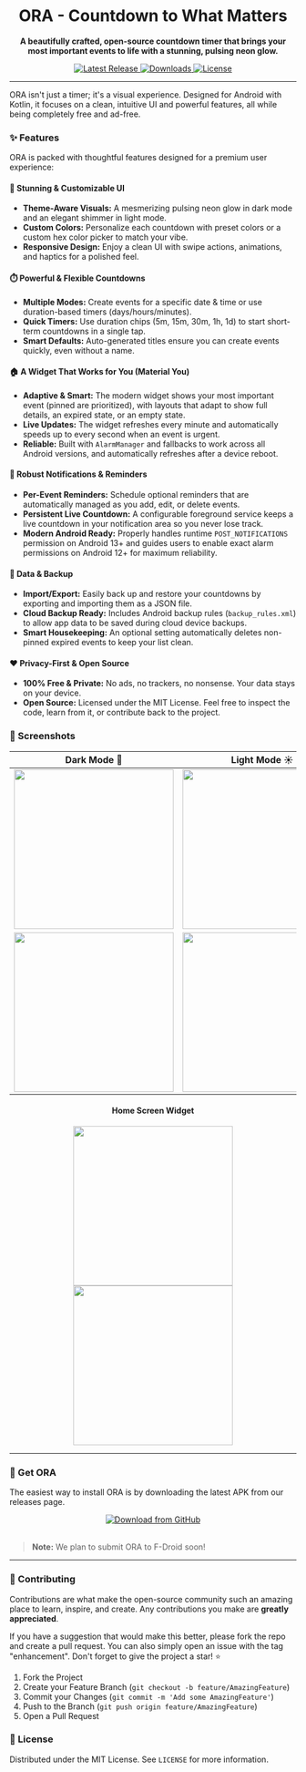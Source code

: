 <div align="center">

# ORA - Countdown to What Matters

**A beautifully crafted, open-source countdown timer that brings your most important events to life with a stunning, pulsing neon glow.**

<p>
  <a href="https://github.com/Yass5002/Ora/releases/latest">
    <img src="https://img.shields.io/github/v/release/Yass5002/Ora?style=for-the-badge&logo=github&label=Latest%20Release&color=A435F0" alt="Latest Release"/>
  </a>
  <a href="https://github.com/Yass5002/Ora/releases">
    <img src="https://img.shields.io/github/downloads/Yass5002/Ora/total?style=for-the-badge&logo=github&label=Downloads&color=3DDC84" alt="Downloads"/>
  </a>
  <a href="https://github.com/Yass5002/Ora/blob/main/LICENSE">
    <img src="https://img.shields.io/github/license/Yass5002/Ora?style=for-the-badge&label=License&color=1572B6" alt="License"/>
  </a>
</p>

</div>

---

ORA isn't just a timer; it's a visual experience. Designed for Android with Kotlin, it focuses on a clean, intuitive UI and powerful features, all while being completely free and ad-free.

### ✨ Features

ORA is packed with thoughtful features designed for a premium user experience:

#### **🎨 Stunning & Customizable UI**
- **Theme-Aware Visuals:** A mesmerizing pulsing neon glow in dark mode and an elegant shimmer in light mode.
- **Custom Colors:** Personalize each countdown with preset colors or a custom hex color picker to match your vibe.
- **Responsive Design:** Enjoy a clean UI with swipe actions, animations, and haptics for a polished feel.

#### **⏱️ Powerful & Flexible Countdowns**
- **Multiple Modes:** Create events for a specific date & time or use duration-based timers (days/hours/minutes).
- **Quick Timers:** Use duration chips (5m, 15m, 30m, 1h, 1d) to start short-term countdowns in a single tap.
- **Smart Defaults:** Auto-generated titles ensure you can create events quickly, even without a name.

#### **🏠 A Widget That Works for You (Material You)**
- **Adaptive & Smart:** The modern widget shows your most important event (pinned are prioritized), with layouts that adapt to show full details, an expired state, or an empty state.
- **Live Updates:** The widget refreshes every minute and automatically speeds up to every second when an event is urgent.
- **Reliable:** Built with `AlarmManager` and fallbacks to work across all Android versions, and automatically refreshes after a device reboot.

#### **🔔 Robust Notifications & Reminders**
- **Per-Event Reminders:** Schedule optional reminders that are automatically managed as you add, edit, or delete events.
- **Persistent Live Countdown:** A configurable foreground service keeps a live countdown in your notification area so you never lose track.
- **Modern Android Ready:** Properly handles runtime `POST_NOTIFICATIONS` permission on Android 13+ and guides users to enable exact alarm permissions on Android 12+ for maximum reliability.

#### **💾 Data & Backup**
- **Import/Export:** Easily back up and restore your countdowns by exporting and importing them as a JSON file.
- **Cloud Backup Ready:** Includes Android backup rules (`backup_rules.xml`) to allow app data to be saved during cloud device backups.
- **Smart Housekeeping:** An optional setting automatically deletes non-pinned expired events to keep your list clean.

#### **❤️ Privacy-First & Open Source**
- **100% Free & Private:** No ads, no trackers, no nonsense. Your data stays on your device.
- **Open Source:** Licensed under the MIT License. Feel free to inspect the code, learn from it, or contribute back to the project.

### 📸 Screenshots

| Dark Mode 🌙 | Light Mode ☀️ |
| :----------: | :-----------: |
| <img src="https://raw.githubusercontent.com/Yass5002/Ora/main/ora_screenshots/main_dark.png" width="280px" /> | <img src="https://raw.githubusercontent.com/Yass5002/Ora/main/ora_screenshots/main_light.png" width="280px" /> |
| <img src="https://raw.githubusercontent.com/Yass5002/Ora/main/ora_screenshots/event_detail_dark.png" width="280px" /> | <img src="https://raw.githubusercontent.com/Yass5002/Ora/main/ora_screenshots/event_detail_light.png" width="280px" /> |

<div align="center">
  <h4>Home Screen Widget</h4>
  <img src="https://raw.githubusercontent.com/Yass5002/Ora/main/ora_screenshots/widget_dark.png" width="280px" />
  <img src="https://raw.githubusercontent.com/Yass5002/Ora/main/ora_screenshots/widget_light.png" width="280px" />
</div>

---

### 🚀 Get ORA

The easiest way to install ORA is by downloading the latest APK from our releases page.

<div align="center">
  <a href="https://github.com/Yass5002/Ora/releases/latest">
    <img src="https://img.shields.io/badge/Download%20Latest%20APK-333?style=for-the-badge&logo=github" alt="Download from GitHub"/>
  </a>
  <br><br>
  <!-- Uncomment this section once ORA is available on F-Droid -->
  <!-- 
  <a href="LINK_TO_F-DROID_ONCE_AVAILABLE">
    <img src="https://img.shields.io/f-droid/v/com.dev.ora?style=for-the-badge&logo=f-droid" alt="Get it on F-Droid"/>
  </a>
  -->
</div>

> **Note:** We plan to submit ORA to F-Droid soon!

---

### 🤝 Contributing

Contributions are what make the open-source community such an amazing place to learn, inspire, and create. Any contributions you make are **greatly appreciated**.

If you have a suggestion that would make this better, please fork the repo and create a pull request. You can also simply open an issue with the tag "enhancement". Don't forget to give the project a star! ⭐

1.  Fork the Project
2.  Create your Feature Branch (`git checkout -b feature/AmazingFeature`)
3.  Commit your Changes (`git commit -m 'Add some AmazingFeature'`)
4.  Push to the Branch (`git push origin feature/AmazingFeature`)
5.  Open a Pull Request

### 📜 License

Distributed under the MIT License. See `LICENSE` for more information.
